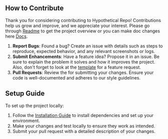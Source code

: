 ## How to Contribute
Thank you for considering contributing to Hypothetical Repo! Contributions help us grow and improve, and we appreciate your interest. Please go through [Readme](./README.md) to get the project overview or you can make doc changes here [Docs](https://github.com/Prashant528/ideal_documented_repo/tree/main/docs).

1. **Report Bugs**: Found a bug? Create an issue with details such as steps to reproduce, expected behavior, and any relevant screenshots or logs.
2. **Submit Enhancements**: Have a feature idea? Propose it in an issue. Be sure to explain the problem it solves and how it improves the project. Also, don't forget to look at the [template](https://github.com/Prashant528/ideal_documented_repo/blob/main/templates/template_1/readme.md) for a feature request.
3. **Pull Requests**: Review the for submitting your changes. Ensure your code is well-documented and adheres to our style guidelines.
   
## Setup Guide
To set up the project locally:
1. Follow the [Installation Guide](./INSTALLATION_GUIDE.md) to install dependencies and set up your environment.
2. Make your changes and test locally to ensure they work as intended.
3. Submit your pull request with a detailed description of your changes.
